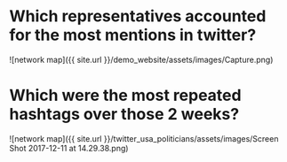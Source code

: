 # Which representatives accounted for the most mentions in twitter?
  
 ![network map]({{ site.url }}/demo_website/assets/images/Capture.png)  


# Which were the most repeated hashtags over those 2 weeks?

 ![network map]({{ site.url }}/twitter_usa_politicians/assets/images/Screen Shot 2017-12-11 at 14.29.38.png)  
